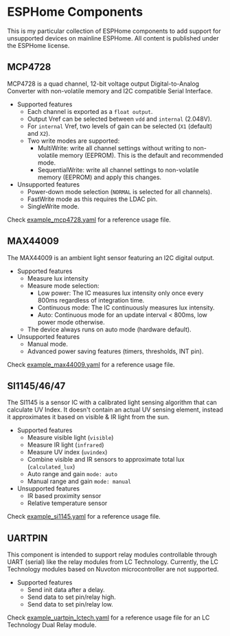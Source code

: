 # ESPHome Components 
This is my particular collection of ESPHome components to add support for unsupported devices on mainline ESPHome.
All content is published under the ESPHome license.

## MCP4728
MCP4728 is a quad channel, 12-bit voltage output Digital-to-Analog Converter with non-volatile memory and I2C compatible Serial Interface.
 * Supported features
   * Each channel is exported as a `float output`.
   * Output Vref can be selected between `vdd` and `internal` (2.048V).
   * For `internal` Vref, two levels of gain can be selected (`X1` (default) and `X2`).
   * Two write modes are supported:
     * MultiWrite: write all channel settings without writing to non-volatile memory (EEPROM). This is the default and recommended mode.
     * SequentialWrite: write all channel settings to non-volatile memory (EEPROM) and apply this changes.
 * Unsupported features
   * Power-down mode selection (`NORMAL` is selected for all channels).
   * FastWrite mode as this requires the LDAC pin.
   * SingleWrite mode.

Check [example_mcp4728.yaml](./example_mcp4728.yaml) for a reference usage file.

## MAX44009
The MAX44009 is an ambient light sensor featuring an I2C digital output.
 * Supported features
   * Measure lux intensity
   * Measure mode selection:
     * Low power: The IC measures lux intensity only once every 800ms regardless of integration time.
     * Continuous mode: The IC continuously measures lux intensity.
     * Auto: Continuous mode for an update interval < 800ms, low power mode otherwise.
   * The device always runs on auto mode (hardware default).
 * Unsupported features
   * Manual mode.
   * Advanced power saving features (timers, thresholds, INT pin).

Check [example_max44009.yaml](./example_max44009.yaml) for a reference usage file.

## SI1145/46/47
The SI1145 is a sensor IC with a calibrated light sensing algorithm that can calculate UV Index. It doesn't contain an actual UV sensing element, instead it approximates it based on visible & IR light from the sun.
 * Supported features
   * Measure visible light (`visible`)
   * Measure IR light (`infrared`)
   * Measure UV index (`uvindex`)
   * Combine visible and IR sensors to approximate total lux (`calculated_lux`)
   * Auto range and gain `mode: auto`
   * Manual range and gain `mode: manual`
 * Unsupported features
   * IR based proximity sensor
   * Relative temperature sensor

Check [example_si1145.yaml](./example_si1145.yaml) for a reference usage file.

## UARTPIN
This component is intended to support relay modules controllable through UART (serial) like the relay modules from LC Technology. Currently, the LC Technology modules based on Nuvoton microcontroller are not supported.
 * Supported features
   * Send init data after a delay.
   * Send data to set pin/relay high.
   * Send data to set pin/relay low.

Check [example_uartpin_lctech.yaml](./example_uartpin_lctech.yaml) for a reference usage file for an LC Technology Dual Relay module.
